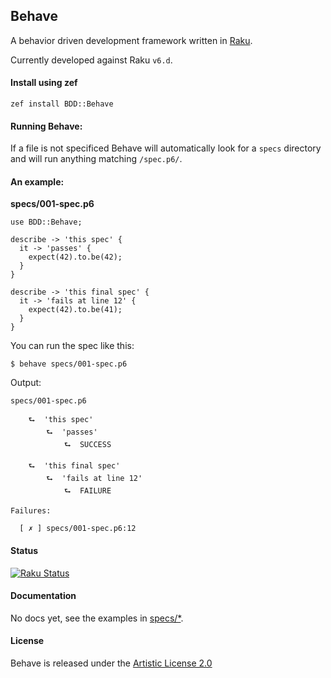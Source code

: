 ## Behave

A behavior driven development framework written in [Raku](https://raku.org/).

Currently developed against Raku `v6.d`.

#### Install using zef

```
zef install BDD::Behave
```

#### Running Behave:

If a file is not specificed Behave will automatically look for a `specs` directory and will run anything matching `/spec.p6/`.

#### An example:

**specs/001-spec.p6**

```perl6
use BDD::Behave;

describe -> 'this spec' {
  it -> 'passes' {
    expect(42).to.be(42);
  }
}

describe -> 'this final spec' {
  it -> 'fails at line 12' {
    expect(42).to.be(41);
  }
}
```

You can run the spec like this:

```
$ behave specs/001-spec.p6
```

Output:

```perl6
specs/001-spec.p6

    ⮑  'this spec'
        ⮑  'passes'
            ⮑  SUCCESS

    ⮑  'this final spec'
        ⮑  'fails at line 12'
            ⮑  FAILURE

Failures:

  [ ✗ ] specs/001-spec.p6:12
```

#### Status

[![Raku Status](https://github.com/gdonald/BDD-Behave/workflows/.github/workflows/raku.yml/badge.svg)](https://github.com/gdonald/BDD-Behave/actions)

#### Documentation

No docs yet, see the examples in [specs/*](https://github.com/gdonald/BDD-Behave/tree/master/specs).

#### License

Behave is released under the [Artistic License 2.0](https://opensource.org/licenses/Artistic-2.0)
